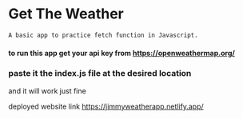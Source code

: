 # Get The Weather

```
A basic app to practice fetch function in Javascript.
```

#### to run this app get your api key from https://openweathermap.org/

### paste it the index.js file at the desired location

and it will work just fine

deployed website link https://jimmyweatherapp.netlify.app/
